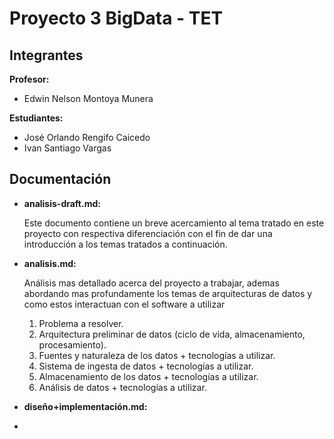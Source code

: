 # Proyecto 3 BigData - TET



## Integrantes

**Profesor:**
- Edwin Nelson Montoya Munera

**Estudiantes:**
- José Orlando Rengifo Caicedo
- Ivan Santiago Vargas

## Documentación

- **analisis-draft.md:**

	Este documento contiene un  breve acercamiento al tema tratado  en este proyecto con respectiva diferenciación con el fin de dar una introducción a los temas tratados a continuación.
	
- **analisis.md:**

	Análisis mas detallado acerca del proyecto a trabajar, ademas abordando mas profundamente los temas de arquitecturas de datos y como estos interactuan con el software a utilizar
	1.  Problema a resolver.
	2.  Arquitectura preliminar de datos (ciclo de vida, almacenamiento, procesamiento).
	3.  Fuentes y naturaleza de los datos + tecnologías a utilizar.
	4.  Sistema de ingesta de datos + tecnologías a utilizar.
	5.  Almacenamiento de los datos + tecnologías a utilizar.
	6.  Análisis de datos + tecnologías a utilizar.
	
- **diseño+implementación.md:**
- 
<!--stackedit_data:
eyJoaXN0b3J5IjpbMjA1MzIyNjU4Nyw2ODI5MzUzOV19
-->